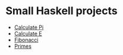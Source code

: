  # Small Haskell projects

 * [Calculate Pi](https://github.com/b3z/haskell/blob/master/pi.hs)
 * [Calculate E](https://github.com/b3z/haskell/blob/master/e.hs)
 * [Fibonacci](https://github.com/b3z/haskell/blob/master/fibonacci.hs)
 * [Primes](https://github.com/b3z/haskell/blob/master/primes.hs)
